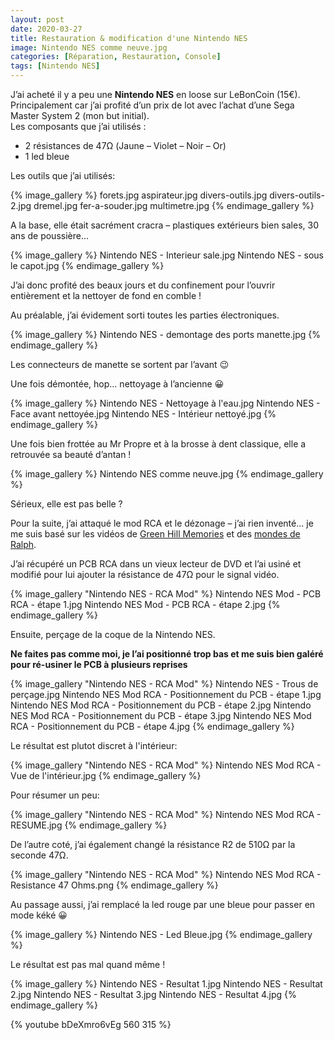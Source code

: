 ```yaml
---
layout: post
date: 2020-03-27
title: Restauration & modification d'une Nintendo NES
image: Nintendo NES comme neuve.jpg
categories: [Réparation, Restauration, Console]
tags: [Nintendo NES]
---
```


J’ai acheté il y a peu une **Nintendo NES** en loose sur LeBonCoin (15€).  
Principalement car j’ai profité d’un prix de lot avec l’achat d’une Sega Master System 2 (mon but initial).  
Les composants que j’ai utilisés : 
*  2 résistances de 47Ω (Jaune – Violet – Noir – Or)
*  1 led bleue

Les outils que j’ai utilisés:


{% image_gallery %}
    forets.jpg
    aspirateur.jpg
    divers-outils.jpg
    divers-outils-2.jpg
    dremel.jpg
    fer-a-souder.jpg
    multimetre.jpg
{% endimage_gallery %}

A la base, elle était sacrément cracra – plastiques extérieurs bien sales, 30 ans de poussière...

{% image_gallery %}
    Nintendo NES - Interieur sale.jpg
    Nintendo NES - sous le capot.jpg
{% endimage_gallery %}


J’ai donc profité des beaux jours et du confinement pour l’ouvrir entièrement et la nettoyer de fond en comble !  
  
Au préalable, j’ai évidement sorti toutes les parties électroniques.  

{% image_gallery %}
    Nintendo NES - demontage des ports manette.jpg
{% endimage_gallery %}

Les connecteurs de manette se sortent par l’avant 😉  

Une fois démontée, hop… nettoyage à l’ancienne 😀  

{% image_gallery %}
    Nintendo NES - Nettoyage à l'eau.jpg
    Nintendo NES - Face avant nettoyée.jpg
    Nintendo NES - Intérieur nettoyé.jpg
{% endimage_gallery %}

Une fois bien frottée au Mr Propre et à la brosse à dent classique, elle a retrouvée sa beauté d’antan !

{% image_gallery %}
    Nintendo NES comme neuve.jpg
{% endimage_gallery %}

Sérieux, elle est pas belle ?

Pour la suite, j’ai attaqué le mod RCA et le dézonage – j’ai rien inventé… je me suis basé sur les vidéos de [Green Hill Memories](https://youtu.be/g8hoinG8hks) et des [mondes de Ralph](https://youtu.be/vAyGtHh5F_A).

J’ai récupéré un PCB RCA dans un vieux lecteur de DVD et l’ai usiné et modifié pour lui ajouter la résistance de 47Ω pour le signal vidéo.

{% image_gallery "Nintendo NES - RCA Mod" %}
    Nintendo NES Mod - PCB RCA - étape 1.jpg
    Nintendo NES Mod - PCB RCA - étape 2.jpg
{% endimage_gallery %}

Ensuite, perçage de la coque de la Nintendo NES.

__Ne faites pas comme moi, je l’ai positionné trop bas et me suis bien galéré pour ré-usiner le PCB à plusieurs reprises__

{% image_gallery "Nintendo NES - RCA Mod" %}
    Nintendo NES - Trous de perçage.jpg
    Nintendo NES Mod RCA - Positionnement du PCB - étape 1.jpg
    Nintendo NES Mod RCA - Positionnement du PCB - étape 2.jpg
    Nintendo NES Mod RCA - Positionnement du PCB - étape 3.jpg
    Nintendo NES Mod RCA - Positionnement du PCB - étape 4.jpg
{% endimage_gallery %}

Le résultat est plutot discret à l'intérieur:

{% image_gallery "Nintendo NES - RCA Mod" %}
    Nintendo NES Mod RCA - Vue de l'intérieur.jpg
{% endimage_gallery %}



Pour résumer un peu:

{% image_gallery "Nintendo NES - RCA Mod" %}
    Nintendo NES Mod RCA - RESUME.jpg
{% endimage_gallery %}



De l’autre coté, j’ai également changé la résistance R2 de 510Ω par la seconde 47Ω.

{% image_gallery "Nintendo NES - RCA Mod" %}
    Nintendo NES Mod RCA - Resistance 47 Ohms.png
{% endimage_gallery %}


Au passage aussi, j’ai remplacé la led rouge par une bleue pour passer en mode kéké 😀

{% image_gallery %}
    Nintendo NES - Led Bleue.jpg
{% endimage_gallery %}

Le résultat est pas mal quand même !

{% image_gallery %}
    Nintendo NES - Resultat 1.jpg
    Nintendo NES - Resultat 2.jpg
    Nintendo NES - Resultat 3.jpg
    Nintendo NES - Resultat 4.jpg
{% endimage_gallery %}

{% youtube bDeXmro6vEg 560 315 %}
